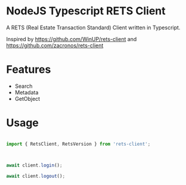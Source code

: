# NodeJS Typescript RETS Client

A RETS (Real Estate Transaction Standard) Client written in Typescript.

Inspired by <https://github.com/WinUP/rets-client> and <https://github.com/zacronos/rets-client>

# Features

* Search
* Metadata
* GetObject

# Usage

```typescript

import { RetsClient, RetsVersion } from 'rets-client';



await client.login();

await client.logout();

```
